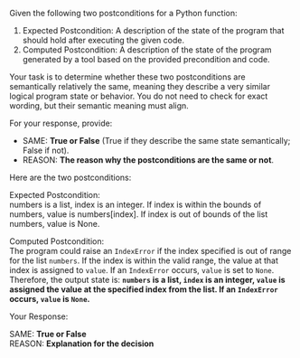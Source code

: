 
Given the following two postconditions for a Python function:

1. Expected Postcondition: A description of the state of the program that should hold after executing the given code.
2. Computed Postcondition: A description of the state of the program generated by a tool based on the provided precondition and code.

Your task is to determine whether these two postconditions are semantically relatively the same, meaning they describe a very similar logical program state or behavior. You do not need to check for exact wording, but their semantic meaning must align.

For your response, provide:

- SAME: **True or False** (True if they describe the same state semantically; False if not).
- REASON: **The reason why the postconditions are the same or not**.

Here are the two postconditions:

Expected Postcondition:  
numbers is a list, index is an integer. If index is within the bounds of numbers, value is numbers[index]. If index is out of bounds of the list numbers, value is None.

Computed Postcondition:  
The program could raise an `IndexError` if the index specified is out of range for the list `numbers`. If the index is within the valid range, the value at that index is assigned to `value`. If an `IndexError` occurs, `value` is set to `None`. 
Therefore, the output state is: **`numbers` is a list, `index` is an integer, `value` is assigned the value at the specified index from the list. If an `IndexError` occurs, `value` is `None`.**

Your Response: 

SAME: **True or False**  
REASON: **Explanation for the decision**
